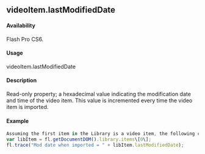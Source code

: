 ## videoItem.lastModifiedDate

#### Availability

Flash Pro CS6.

#### Usage

videoItem.lastModifiedDate

#### Description

Read-only property; a hexadecimal value indicating the modification date and time of the video item. This value is incremented every time the video item is imported.

#### Example

```javascript
Assuming the first item in the Library is a video item, the following code displays a hex number as described above.
var libItem = fl.getDocumentDOM().library.items\[0\];
fl.trace("Mod date when imported = " + libItem.lastModifiedDate);

```